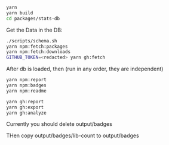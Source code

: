 ```sh
yarn
yarn build
cd packages/stats-db
```

Get the Data in the DB:

```sh
./scripts/schema.sh
yarn npm:fetch:packages
yarn npm:fetch:downloads
GITHUB_TOKEN=<redacted> yarn gh:fetch
```

After db is loaded, then (run in any order, they are independent)

```sh
yarn npm:report
yarn npm:badges
yarn npm:readme

yarn gh:report
yarn gh:export
yarn gh:analyze
```

Currently you should delete output/badges

THen copy output/badges/lib-count to output/badges